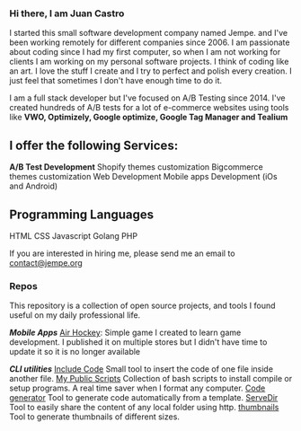 ### Hi there, I am Juan Castro

I started this small software development company named Jempe. and I've been working remotely for different companies since 2006. I am passionate about coding since I had my first computer, so when I am not working for clients I am working on my personal software projects. I think of coding like an art. I love the stuff I create and I try to perfect and polish every creation. I just feel that sometimes I don't have enough time to do it.

I am a full stack developer but I've focused on A/B Testing since 2014. I've created hundreds of A/B tests for a lot of e-commerce websites using tools like **VWO, Optimizely, Google optimize, Google Tag Manager and Tealium** 

## I offer the following Services:

**A/B Test Development**
Shopify themes customization
Bigcommerce themes customization
Web Development
Mobile apps Development (iOs and Android)

## Programming Languages
HTML
CSS
Javascript
Golang
PHP

If you are interested in hiring me, please send me an email to <a href="contact@jempe.org">contact@jempe.org<a>

### Repos
This repository is a collection of open source projects, and tools I found useful on my daily professional life.

***Mobile Apps***
<a href="https://github.com/jempe/hockey_all_platforms">Air Hockey</a>: Simple game I created to learn game development. I published it on multiple stores but I didn't have time to update it so it is no longer available

***CLI utilities***
<a href="https://github.com/jempe/include_code">Include Code</a> Small tool to insert the code of one file inside another file.
<a href="https://github.com/jempe/my_public_scripts">My Public Scripts</a> Collection of bash scripts to install compile or setup programs. A real time saver when I format any computer.
<a href="https://github.com/jempe/code_generator">Code generator</a> Tool to generate code automatically from a template.
<a href="https://github.com/jempe/servedir">ServeDir</a> Tool to easily share the content of any local folder using http.
<a href="https://github.com/jempe/thumbnails">thumbnails</a> Tool to generate thumbnails of different sizes.

<!--
**jempe/jempe** is a ✨ _special_ ✨ repository because its `README.md` (this file) appears on your GitHub profile.

Here are some ideas to get you started:

- 🔭 I’m currently working on ...
- 🌱 I’m currently learning ...
- 👯 I’m looking to collaborate on ...
- 🤔 I’m looking for help with ...
- 💬 Ask me about ...
- 📫 How to reach me: ...
- 😄 Pronouns: ...
- ⚡ Fun fact: ...
-->
